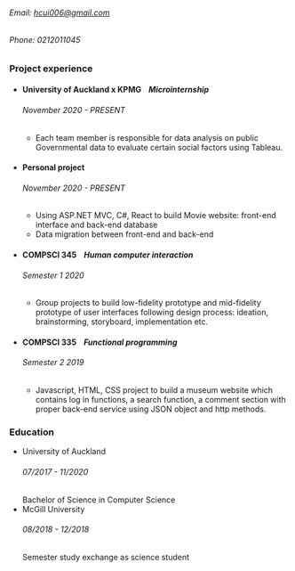 ###### Email: hcui006@gmail.com
###### Phone: 0212011045

### Project experience
- #### University of Auckland x KPMG &nbsp;&nbsp;&nbsp;_Microinternship_
  ###### November 2020 - PRESENT
  - Each team member is responsible for data analysis on public Governmental data to evaluate certain social factors using Tableau.
- #### Personal project
  ###### November 2020 - PRESENT
  - Using ASP.NET MVC, C#, React to build Movie website: front-end interface and back-end database
  - Data migration between front-end and back-end

- #### COMPSCI 345 &nbsp;&nbsp;&nbsp;_Human computer interaction_
  ###### Semester 1 2020
  - Group projects to build low-fidelity prototype and mid-fidelity prototype of user interfaces following design process: ideation, brainstorming, storyboard, implementation etc.

- #### COMPSCI 335  &nbsp;&nbsp;&nbsp;_Functional programming_
  ###### Semester 2 2019
  - Javascript, HTML, CSS project to build a museum website which contains log in functions, a search function, a comment section with proper back-end service using JSON object and http methods.

### Education
- University of Auckland
  ###### 07/2017 - 11/2020
  Bachelor of Science in Computer Science
- McGill University
  ###### 08/2018 - 12/2018
  Semester study exchange as science student
